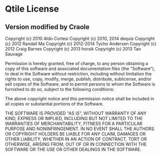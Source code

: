 # Qtile License

## Version modified by Craole

Copyright (c) 2010 Aldo Cortesi
Copyright (c) 2010, 2014 dequis
Copyright (c) 2012 Randall Ma
Copyright (c) 2012-2014 Tycho Andersen
Copyright (c) 2012 Craig Barnes
Copyright (c) 2013 horsik
Copyright (c) 2013 Tao Sauvage

Permission is hereby granted, free of charge, to any person obtaining a copy
of this software and associated documentation files (the "Software"), to deal
in the Software without restriction, including without limitation the rights
to use, copy, modify, merge, publish, distribute, sublicense, and/or sell
copies of the Software, and to permit persons to whom the Software is
furnished to do so, subject to the following conditions:

The above copyright notice and this permission notice shall be included in
all copies or substantial portions of the Software.

THE SOFTWARE IS PROVIDED "AS IS", WITHOUT WARRANTY OF ANY KIND, EXPRESS OR
IMPLIED, INCLUDING BUT NOT LIMITED TO THE WARRANTIES OF MERCHANTABILITY,
FITNESS FOR A PARTICULAR PURPOSE AND NONINFRINGEMENT. IN NO EVENT SHALL THE
AUTHORS OR COPYRIGHT HOLDERS BE LIABLE FOR ANY CLAIM, DAMAGES OR OTHER
LIABILITY, WHETHER IN AN ACTION OF CONTRACT, TORT OR OTHERWISE, ARISING FROM,
OUT OF OR IN CONNECTION WITH THE SOFTWARE OR THE USE OR OTHER DEALINGS IN THE
SOFTWARE.
